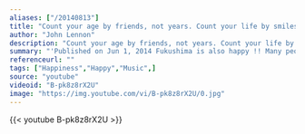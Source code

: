 ```yaml
---
aliases: ["/20140813"]
title: "Count your age by friends, not years. Count your life by smiles, not tears."
author: "John Lennon"
description: "Count your age by friends, not years. Count your life by smiles, not tears. - John Lennon quotes from GetInspired365.com"
summary: "'Published on Jun 1, 2014 Fukushima is also happy !! Many people might think that Fukushima has been unhappy after 311. But it's not true. With this video I want you to know that we are also happy and healthy just like you. Please enjoy our dance and share our happiness ! Many thanks to Pharell for this great song.'"
referenceurl: ""
tags: ["Happiness","Happy","Music",]
source: "youtube"
videoid: "B-pk8z8rX2U"
image: "https://img.youtube.com/vi/B-pk8z8rX2U/0.jpg"
---
```


{{< youtube B-pk8z8rX2U >}}
